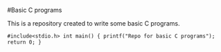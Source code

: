 #Basic C programs

This is a repository created to write some basic C programs.

`#include<stdio.h>
int main() {
	printf("Repo for basic C programs");
	return 0;
	}
`

